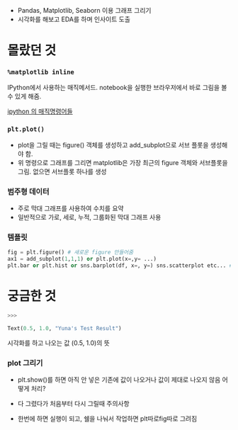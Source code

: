 - Pandas, Matplotlib, Seaborn 이용 그래프 그리기
- 시각화를 해보고 EDA를 하며 인사이트 도출

# 몰랐던 것

### `%matplotlib inline`

IPython에서 사용하는 매직메서드. notebook을 실행한 브라우저에서 바로 그림을 볼 수 있게 해줌.

[ipython 의 매직명령어들](https://studymake.tistory.com/601)

### `plt.plot()`

- plot을 그릴 때는 figure() 객체를 생성하고 add_subplot으로 서브 플롯을 생성해야 함.
- 위 명령으로 그래프를 그리면 matplotlib은 가장 최근의 figure 객체와 서브플롯을 그림. 없으면 서브플롯 하나를 생성

### 범주형 데이터

- 주로 막대 그래프를 사용하여 수치를 요약
- 일반적으로 가로, 세로, 누적, 그룹화된 막대 그래프 사용

### 템플릿

```python
fig = plt.figure() # 새로운 figure 만들어줌
ax1 = add_subplot(1,1,1) or plt.plot(x=,y= ...)
plt.bar or plt.hist or sns.barplot(df, x=, y=) sns.scatterplot etc... #seaborn은 바로 df를 매개변수로 넣어줌
```

# 궁금한 것

```python
>>>

Text(0.5, 1.0, "Yuna's Test Result")
```

시각화를 하고 나오는 값 (0.5, 1.0)의 뜻

### plot 그리기

- plt.show()를 하면 아직 안 넣은 기존에 값이 나오거나 값이 제대로 나오지 않음 어떻게 처리?
- 다 그렸다가 처음부터 다시 그릴때 주의사항

- 한번에 하면 실행이 되고, 쉘을 나눠서 작업하면 plt따로fig따로 그려짐